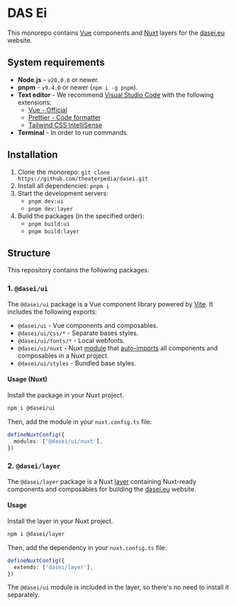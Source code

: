 # DAS Ei

This monorepo contains [Vue](https://vuejs.org) components and [Nuxt](https://nuxt.com) layers for the [dasei.eu](https://dasei.eu) website.

## System requirements

- **Node.js** - `v20.0.0` or newer.
- **pnpm** - `v9.4.0` or newer (`npm i -g pnpm`).
- **Text editor** - We recommend [Visual Studio Code](https://code.visualstudio.com) with the following extensions:
  - [Vue - Official](https://marketplace.visualstudio.com/items?itemName=Vue.volar)
  - [Prettier - Code formatter](https://marketplace.visualstudio.com/items?itemName=esbenp.prettier-vscode)
  - [Tailwind CSS IntelliSense](https://marketplace.visualstudio.com/items?itemName=bradlc.vscode-tailwindcss)
- **Terminal** - In order to run commands.

## Installation

1. Clone the monorepo: `git clone https://github.com/theaterpedia/dasei.git`
2. Install all dependencies: `pnpm i`
3. Start the development servers:
   - `pnpm dev:ui`
   - `pnpm dev:layer`
4. Build the packages (in the specified order):
   - `pnpm build:ui`
   - `pnpm build:layer`

## Structure

This repository contains the following packages:

### 1. `@dasei/ui`

The `@dasei/ui` package is a Vue component library powered by [Vite](https://vite.dev). It includes the following exports:

- `@dasei/ui` - Vue components and composables.
- `@dasei/ui/css/*` - Separate bases styles.
- `@dasei/ui/fonts/*` - Local webfonts.
- `@dasei/ui/nuxt` - Nuxt [module](https://nuxt.com/docs/guide/concepts/modules) that [auto-imports](https://nuxt.com/docs/guide/concepts/auto-imports) all components and composables in a Nuxt project.
- `@dasei/ui/styles` - Bundled base styles.

#### Usage (Nuxt)

Install the package in your Nuxt project.

```bash
npm i @dasei/ui
```

Then, add the module in your `nuxt.config.ts` file:

```ts
defineNuxtConfig({
  modules: ['@dasei/ui/nuxt'],
})
```

### 2. `@dasei/layer`

The `@dasei/layer` package is a Nuxt [layer](https://nuxt.com/docs/getting-started/layers) containing Nuxt-ready components and composables for building the [dasei.eu](https://dasei.eu) website.

#### Usage

Install the layer in your Nuxt project.

```bash
npm i @dasei/layer
```

Then, add the dependency in your `nuxt.config.ts` file:

```ts
defineNuxtConfig({
  extends: ['dasei/layer'],
})
```

The `@dasei/ui` module is included in the layer, so there's no need to install it separately.
